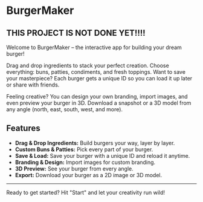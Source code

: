 # BurgerMaker

## THIS PROJECT IS NOT DONE YET!!!!

Welcome to BurgerMaker – the interactive app for building your dream burger!

Drag and drop ingredients to stack your perfect creation. Choose everything: buns, patties, condiments, and fresh toppings. Want to save your masterpiece? Each burger gets a unique ID so you can load it up later or share with friends.

Feeling creative? You can design your own branding, import images, and even preview your burger in 3D. Download a snapshot or a 3D model from any angle (north, east, south, west, and more).

## Features

- **Drag & Drop Ingredients:** Build burgers your way, layer by layer.
- **Custom Buns & Patties:** Pick every part of your burger.
- **Save & Load:** Save your burger with a unique ID and reload it anytime.
- **Branding & Design:** Import images for custom branding.
- **3D Preview:** See your burger from every angle.
- **Export:** Download your burger as a 2D image or 3D model.

---

Ready to get started? Hit "Start" and let your creativity run wild!
